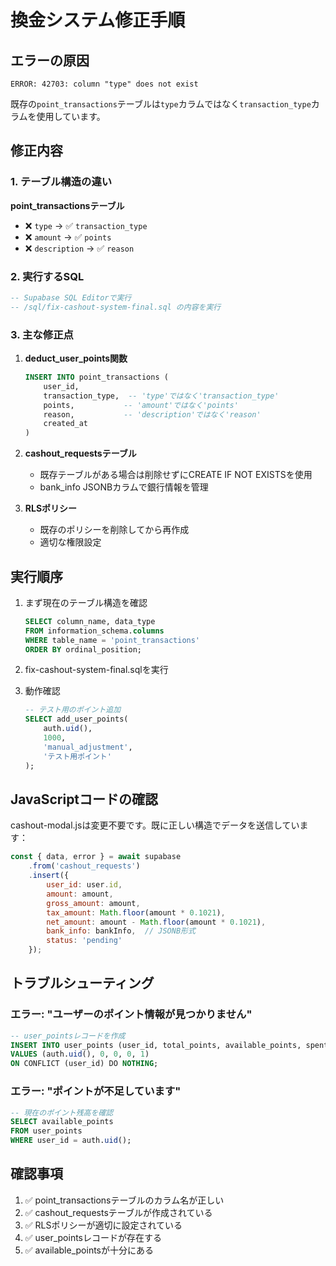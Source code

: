 # 換金システム修正手順

## エラーの原因
`ERROR: 42703: column "type" does not exist`

既存の`point_transactions`テーブルは`type`カラムではなく`transaction_type`カラムを使用しています。

## 修正内容

### 1. テーブル構造の違い

**point_transactionsテーブル**
- ❌ `type` → ✅ `transaction_type`
- ❌ `amount` → ✅ `points`
- ❌ `description` → ✅ `reason`

### 2. 実行するSQL
```sql
-- Supabase SQL Editorで実行
-- /sql/fix-cashout-system-final.sql の内容を実行
```

### 3. 主な修正点

1. **deduct_user_points関数**
   ```sql
   INSERT INTO point_transactions (
       user_id,
       transaction_type,  -- 'type'ではなく'transaction_type'
       points,           -- 'amount'ではなく'points'
       reason,           -- 'description'ではなく'reason'
       created_at
   )
   ```

2. **cashout_requestsテーブル**
   - 既存テーブルがある場合は削除せずにCREATE IF NOT EXISTSを使用
   - bank_info JSONBカラムで銀行情報を管理

3. **RLSポリシー**
   - 既存のポリシーを削除してから再作成
   - 適切な権限設定

## 実行順序

1. まず現在のテーブル構造を確認
   ```sql
   SELECT column_name, data_type 
   FROM information_schema.columns 
   WHERE table_name = 'point_transactions'
   ORDER BY ordinal_position;
   ```

2. fix-cashout-system-final.sqlを実行

3. 動作確認
   ```sql
   -- テスト用のポイント追加
   SELECT add_user_points(
       auth.uid(), 
       1000, 
       'manual_adjustment', 
       'テスト用ポイント'
   );
   ```

## JavaScriptコードの確認

cashout-modal.jsは変更不要です。既に正しい構造でデータを送信しています：

```javascript
const { data, error } = await supabase
    .from('cashout_requests')
    .insert({
        user_id: user.id,
        amount: amount,
        gross_amount: amount,
        tax_amount: Math.floor(amount * 0.1021),
        net_amount: amount - Math.floor(amount * 0.1021),
        bank_info: bankInfo,  // JSONB形式
        status: 'pending'
    });
```

## トラブルシューティング

### エラー: "ユーザーのポイント情報が見つかりません"
```sql
-- user_pointsレコードを作成
INSERT INTO user_points (user_id, total_points, available_points, spent_points, level)
VALUES (auth.uid(), 0, 0, 0, 1)
ON CONFLICT (user_id) DO NOTHING;
```

### エラー: "ポイントが不足しています"
```sql
-- 現在のポイント残高を確認
SELECT available_points 
FROM user_points 
WHERE user_id = auth.uid();
```

## 確認事項

1. ✅ point_transactionsテーブルのカラム名が正しい
2. ✅ cashout_requestsテーブルが作成されている
3. ✅ RLSポリシーが適切に設定されている
4. ✅ user_pointsレコードが存在する
5. ✅ available_pointsが十分にある